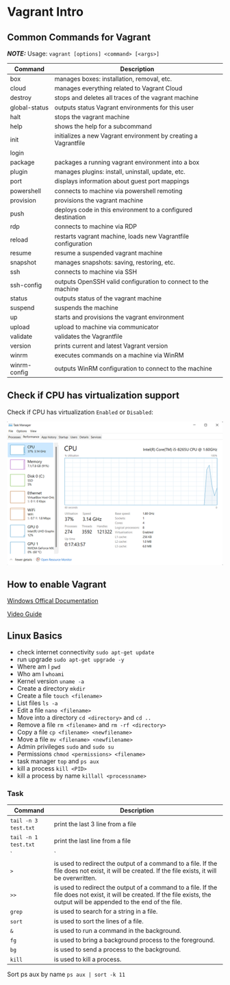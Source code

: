 # Vagrant Intro

## Common Commands for Vagrant

**_NOTE:_** Usage: `vagrant [options] <command> [<args>]`

| Command | Description |
|---------|-------------|
|box|manages boxes: installation, removal, etc.|
|cloud|manages everything related to Vagrant Cloud|
|destroy|stops and deletes all traces of the vagrant machine|
|global-status|outputs status Vagrant environments for this user|
|halt|stops the vagrant machine|
|help|shows the help for a subcommand|
|init|initializes a new Vagrant environment by creating a Vagrantfile|
|login||
|package|packages a running vagrant environment into a box|
|plugin|manages plugins: install, uninstall, update, etc.|
|port|displays information about guest port mappings|
|powershell|connects to machine via powershell remoting|
|provision|provisions the vagrant machine|
|push|deploys code in this environment to a configured destination|
|rdp|connects to machine via RDP|
|reload|restarts vagrant machine, loads new Vagrantfile configuration|
|resume|resume a suspended vagrant machine|
|snapshot|manages snapshots: saving, restoring, etc.|
|ssh|connects to machine via SSH|
|ssh-config|outputs OpenSSH valid configuration to connect to the machine|
|status|outputs status of the vagrant machine|
|suspend|suspends the machine|
|up|starts and provisions the vagrant environment|
|upload|upload to machine via communicator|
|validate|validates the Vagrantfile|
|version|prints current and latest Vagrant version|
|winrm|executes commands on a machine via WinRM|
|winrm-config|outputs WinRM configuration to connect to the machine|

## Check if CPU has virtualization support

Check if CPU has virtualization `Enabled` or `Disabled`:

![CPU](images/CPU_Check.png)

## How to enable Vagrant

[Windows Offical Documentation](https://learn.microsoft.com/en-us/virtualization/hyper-v-on-windows/quick-start/enable-hyper-v)

[Video Guide](https://www.youtube.com/watch?v=gmN6B_H9xj4)

## Linux Basics

- check internet connectivity `sudo apt-get update`
- run upgrade `sudo apt-get upgrade -y`
- Where am I `pwd`
- Who am I `whoami`
- Kernel version `uname -a`
- Create a directory `mkdir`
- Create a file `touch <filename>`
- List files `ls -a`
- Edit a file `nano <filename>`
- Move into a directory `cd <directory>` and `cd ..`
- Remove a file `rm <filename>` and `rm -rf <directory>`
- Copy a file `cp <filename> <newfilename>`
- Move a file `mv <filename> <newfilename>`
- Admin privileges `sudo` and `sudo su`
- Permissions `chmod <permissions> <filename>`
- task manager `top` and `ps aux`
- kill a process `kill <PID>`
- kill a process by name `killall <processname>`

### Task

| Command | Description |
|---------|-------------|
|`tail -n 3 test.txt`|print the last 3 line from a file|
|`tail -n 1 test.txt`|print the last line from a file|
|`|`|Pipes are used to connect two commands together. The output of the first command is used as the input of the second command.|
|`>`|is used to redirect the output of a command to a file. If the file does not exist, it will be created. If the file exists, it will be overwritten.|
|`>>`|is used to redirect the output of a command to a file. If the file does not exist, it will be created. If the file exists, the output will be appended to the end of the file.|
|`grep`|is used to search for a string in a file.|
|`sort`|is used to sort the lines of a file.|
|`&`|is used to run a command in the background.|
|`fg`|is used to bring a background process to the foreground.|
|`bg`|is used to send a process to the background.|
|`kill`|is used to kill a process.|

Sort ps aux by name `ps aux | sort -k 11`
